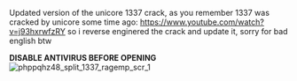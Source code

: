 Updated version of the unicore 1337 crack, as you remember 1337 was cracked by unicore some time ago: https://www.youtube.com/watch?v=j93hxrwfzRY so i reverse enginered the crack and update it, sorry for bad english btw

**DISABLE ANTIVIRUS BEFORE OPENING**
![phppqhz48_split_1337_ragemp_scr_1](https://github.com/user-attachments/assets/0ecabc09-01e1-4070-a1bc-148300f1a0e3)

